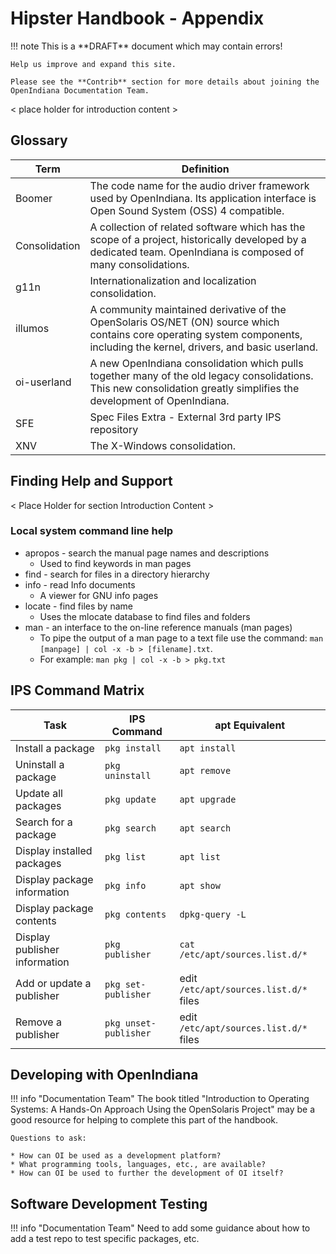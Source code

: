 <!--

The contents of this Documentation are subject to the Public Documentation License Version 1.01
 (the "License"); you may only use this Documentation if you comply with the terms of this License.
A copy of the License is available at http://illumos.org/license/PDL.


The Original Documentation is _________________.

The Initial Writer of the Original Documentation is ___________ Copyright (C)_________[Insert year(s)].
All Rights Reserved. (Initial Writer contact(s):________________[Insert hyperlink/alias]).

Contributor(s): ______________________________________.

Portions created by ______ are Copyright (C)_________[Insert year(s)].
All Rights Reserved. (Contributor contact(s):________________[Insert hyperlink/alias]).

-->

# Hipster Handbook - Appendix

<div class="note" markdown="1">
!!! note
    This is a **DRAFT** document which may contain errors!
    
    Help us improve and expand this site.
    
    Please see the **Contrib** section for more details about joining the OpenIndiana Documentation Team.
</div>

< place holder for introduction content >

## Glossary

| Term | Definition
| --- | ---
| Boomer | The code name for the audio driver framework used by OpenIndiana. Its application interface is Open Sound System (OSS) 4 compatible.
| Consolidation | A collection of related software which has the scope of a project, historically developed by a dedicated team. OpenIndiana is composed of many consolidations.
| g11n | Internationalization and localization consolidation.
| illumos | A community maintained derivative of the OpenSolaris OS/NET (ON) source which contains core operating system components, including the kernel, drivers, and basic userland.
| oi-userland | A new OpenIndiana consolidation which pulls together many of the old legacy consolidations. This new consolidation greatly simplifies the development of OpenIndiana.
| SFE | Spec Files Extra - External 3rd party IPS repository
| XNV | The X-Windows consolidation.

## Finding Help and Support

< Place Holder for section Introduction Content >


### Local system command line help

* apropos - search the manual page names and descriptions
    * Used to find keywords in man pages
* find - search for files in a directory hierarchy
* info - read Info documents
    * A viewer for GNU info pages
* locate - find files by name
    * Uses the mlocate database to find files and folders
* man - an interface to the on-line reference manuals (man pages)
    * To pipe the output of a man page to a text file use the command: `man [manpage] | col -x -b > [filename].txt`.
    * For example: `man pkg | col -x -b > pkg.txt`

## IPS Command Matrix

| Task | IPS Command | apt Equivalent
| --- | --- | ---
| Install a package | `pkg install` | `apt install`
| Uninstall a package | `pkg uninstall` | `apt remove`
| Update all packages | `pkg update` | `apt upgrade`
| Search for a package | `pkg search` | `apt search`
| Display installed packages | `pkg list` | `apt list`
| Display package information | `pkg info` | `apt show`
| Display package contents | `pkg contents` | `dpkg-query -L`
| Display publisher information | `pkg publisher` | `cat /etc/apt/sources.list.d/*`
| Add or update a publisher | `pkg set-publisher` | edit `/etc/apt/sources.list.d/*` files
| Remove a publisher | `pkg unset-publisher` | edit `/etc/apt/sources.list.d/*` files


## Developing with OpenIndiana

<div class="info" markdown="1">
!!! info "Documentation Team"
    The book titled "Introduction to Operating Systems: A Hands-On Approach Using the OpenSolaris Project" may be a good resource for helping to complete this part of the handbook.
    
    Questions to ask:
    
    * How can OI be used as a development platform?
    * What programming tools, languages, etc., are available?
    * How can OI be used to further the development of OI itself?
</div>

## Software Development Testing

<div class="info" markdown="1">
!!! info "Documentation Team"
    Need to add some guidance about how to add a test repo to test specific packages, etc.

